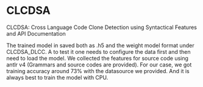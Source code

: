 # CLCDSA
CLCDSA: Cross Language Code Clone Detection using Syntactical Features and API Documentation

The trained model in saved both as .h5 and the weight model format under CLCDSA_DLCC. A to test it one needs to configure the data first and then need to load the model. We collected the features for source code using antlr v4 (Grammars and source codes are provided). For our case, we got training accuracy around 73% with the datasource we provided. And it is always best to train the model with CPU.
